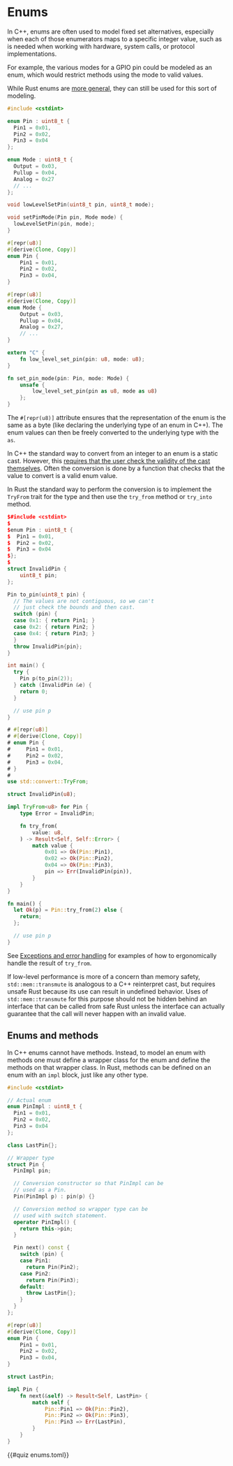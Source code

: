 # Enums

In C++, enums are often used to model fixed set alternatives, especially when
each of those enumerators maps to a specific integer value, such as is needed
when working with hardware, system calls, or protocol implementations.

For example, the various modes for a GPIO pin could be modeled as an enum, which
would restrict methods using the mode to valid values.

While Rust enums are [more general](/idioms/data_modeling/tagged_unions.md),
they can still be used for this sort of modeling.

<div class="comparison">

```cpp
#include <cstdint>

enum Pin : uint8_t {
  Pin1 = 0x01,
  Pin2 = 0x02,
  Pin3 = 0x04
};

enum Mode : uint8_t {
  Output = 0x03,
  Pullup = 0x04,
  Analog = 0x27
  // ...
};

void lowLevelSetPin(uint8_t pin, uint8_t mode);

void setPinMode(Pin pin, Mode mode) {
  lowLevelSetPin(pin, mode);
}
```

```rust
#[repr(u8)]
#[derive(Clone, Copy)]
enum Pin {
    Pin1 = 0x01,
    Pin2 = 0x02,
    Pin3 = 0x04,
}

#[repr(u8)]
#[derive(Clone, Copy)]
enum Mode {
    Output = 0x03,
    Pullup = 0x04,
    Analog = 0x27,
    // ...
}

extern "C" {
    fn low_level_set_pin(pin: u8, mode: u8);
}

fn set_pin_mode(pin: Pin, mode: Mode) {
    unsafe {
        low_level_set_pin(pin as u8, mode as u8)
    };
}
```

</div>

The `#[repr(u8)]` attribute ensures that the representation of the enum is the
same as a byte (like declaring the underlying type of an enum in C++). The enum
values can then be freely converted to the underlying type with the `as`.

In C++ the standard way to convert from an integer to an enum is a static cast.
However, this [requires that the user check the validity of the cast
themselves](https://eel.is/c++draft/expr.static.cast#10). Often the conversion
is done by a function that checks that the value to convert is a valid enum
value.

In Rust the standard way to perform the conversion is to implement the `TryFrom`
trait for the type and then use the `try_from` method or `try_into` method.

<div class="comparison">

```cpp
$#include <cstdint>
$
$enum Pin : uint8_t {
$  Pin1 = 0x01,
$  Pin2 = 0x02,
$  Pin3 = 0x04
$};
$
struct InvalidPin {
    uint8_t pin;
};

Pin to_pin(uint8_t pin) {
  // The values are not contiguous, so we can't
  // just check the bounds and then cast.
  switch (pin) {
  case 0x1: { return Pin1; }
  case 0x2: { return Pin2; }
  case 0x4: { return Pin3; }
  }
  throw InvalidPin{pin};
}

int main() {
  try {
    Pin p(to_pin(2));
  } catch (InvalidPin &e) {
    return 0;
  }

  // use pin p
}
```

```rust
# #[repr(u8)]
# #[derive(Clone, Copy)]
# enum Pin {
#     Pin1 = 0x01,
#     Pin2 = 0x02,
#     Pin3 = 0x04,
# }
#
use std::convert::TryFrom;

struct InvalidPin(u8);

impl TryFrom<u8> for Pin {
    type Error = InvalidPin;

    fn try_from(
        value: u8,
    ) -> Result<Self, Self::Error> {
        match value {
            0x01 => Ok(Pin::Pin1),
            0x02 => Ok(Pin::Pin2),
            0x04 => Ok(Pin::Pin3),
            pin => Err(InvalidPin(pin)),
        }
    }
}

fn main() {
  let Ok(p) = Pin::try_from(2) else {
    return;
  };

  // use pin p
}
```

</div>

See [Exceptions and error handling](/idioms/exceptions.md) for examples of how
to ergonomically handle the result of `try_from`.

If low-level performance is more of a concern than memory safety,
`std::mem::transmute` is analogous to a C++ reinterpret cast, but requires
unsafe Rust because its use can result in undefined behavior. Uses of
`std::mem::transmute` for this purpose should not be hidden behind an interface
that can be called from safe Rust unless the interface can actually guarantee
that the call will never happen with an invalid value.

## Enums and methods

In C++ enums cannot have methods. Instead, to model an enum with methods one
must define a wrapper class for the enum and define the methods on that wrapper
class. In Rust, methods can be defined on an enum with an `impl` block, just
like any other type.

<div class="comparison">

```cpp
#include <cstdint>

// Actual enum
enum PinImpl : uint8_t {
  Pin1 = 0x01,
  Pin2 = 0x02,
  Pin3 = 0x04
};

class LastPin{};

// Wrapper type
struct Pin {
  PinImpl pin;

  // Conversion constructor so that PinImpl can be
  // used as a Pin.
  Pin(PinImpl p) : pin(p) {}

  // Conversion method so wrapper type can be
  // used with switch statement.
  operator PinImpl() {
    return this->pin;
  }

  Pin next() const {
    switch (pin) {
    case Pin1:
      return Pin(Pin2);
    case Pin2:
      return Pin(Pin3);
    default:
      throw LastPin{};
    }
  }
};
```

```rust
#[repr(u8)]
#[derive(Clone, Copy)]
enum Pin {
    Pin1 = 0x01,
    Pin2 = 0x02,
    Pin3 = 0x04,
}

struct LastPin;

impl Pin {
    fn next(&self) -> Result<Self, LastPin> {
        match self {
            Pin::Pin1 => Ok(Pin::Pin2),
            Pin::Pin2 => Ok(Pin::Pin3),
            Pin::Pin3 => Err(LastPin),
        }
    }
}
```

</div>

{{#quiz enums.toml}}
